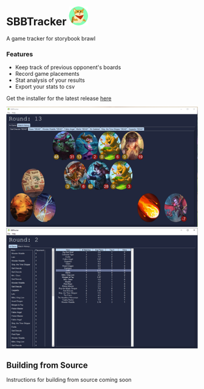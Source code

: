# SBBTracker <img src="assets/icon.png" width="50" height="50">
A game tracker for storybook brawl

### Features
* Keep track of previous opponent's boards
* Record game placements
* Stat analysis of your results
* Export your stats to csv

Get the installer for the latest release [here](https://github.com/SBBTracker/SBBTracker/releases/latest)

<img src="doc/sample-screenshot-3.png">
<img src="doc/sample-stats.png">

## Building from Source
Instructions for building from source coming soon
